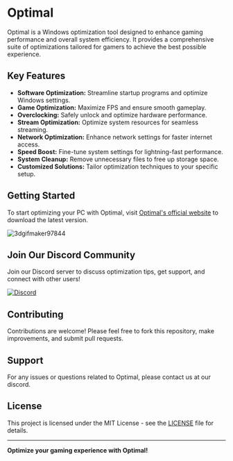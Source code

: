 # Optimal

Optimal is a Windows optimization tool designed to enhance gaming performance and overall system efficiency. It provides a comprehensive suite of optimizations tailored for gamers to achieve the best possible experience.

## Key Features

- **Software Optimization:** Streamline startup programs and optimize Windows settings.
- **Game Optimization:** Maximize FPS and ensure smooth gameplay.
- **Overclocking:** Safely unlock and optimize hardware performance.
- **Stream Optimization:** Optimize system resources for seamless streaming.
- **Network Optimization:** Enhance network settings for faster internet access.
- **Speed Boost:** Fine-tune system settings for lightning-fast performance.
- **System Cleanup:** Remove unnecessary files to free up storage space.
- **Customized Solutions:** Tailor optimization techniques to your specific setup.

## Getting Started

To start optimizing your PC with Optimal, visit [Optimal's official website](https://example.com) to download the latest version.

![3dgifmaker97844](https://github.com/user-attachments/assets/05f176ac-b430-4fe4-82eb-1b480031b39c)


## Join Our Discord Community

Join our Discord server to discuss optimization tips, get support, and connect with other users!

[![Discord](https://img.shields.io/discord/1234567890?color=7289DA&label=Discord&logo=discord&logoColor=ffffff)](https://discord.gg/your-discord-invite)

## Contributing

Contributions are welcome! Please feel free to fork this repository, make improvements, and submit pull requests.

## Support

For any issues or questions related to Optimal, please contact us at our discord.

## License

This project is licensed under the MIT License - see the [LICENSE](LICENSE) file for details.

---

**Optimize your gaming experience with Optimal!**
